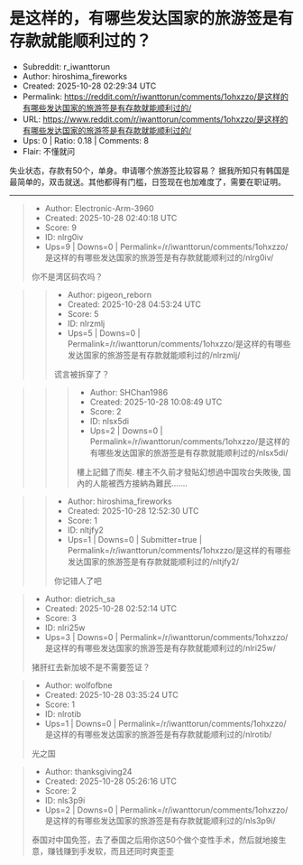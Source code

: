 # 是这样的，有哪些发达国家的旅游签是有存款就能顺利过的？

- Subreddit: r_iwanttorun
- Author: hiroshima_fireworks
- Created: 2025-10-28 02:29:34 UTC
- Permalink: https://reddit.com/r/iwanttorun/comments/1ohxzzo/是这样的有哪些发达国家的旅游签是有存款就能顺利过的/
- URL: https://www.reddit.com/r/iwanttorun/comments/1ohxzzo/是这样的有哪些发达国家的旅游签是有存款就能顺利过的/
- Ups: 0 | Ratio: 0.18 | Comments: 8
- Flair: 不懂就问


失业状态，存款有50个，单身。申请哪个旅游签比较容易？
据我所知只有韩国是最简单的，双击就送。其他都得有门槛，日签现在也加难度了，需要在职证明。


---

> - Author: Electronic-Arm-3960
> - Created: 2025-10-28 02:40:18 UTC
> - Score: 9
> - ID: nlrg0iv
> - Ups=9 | Downs=0 | Permalink=/r/iwanttorun/comments/1ohxzzo/是这样的有哪些发达国家的旅游签是有存款就能顺利过的/nlrg0iv/
>
> 你不是湾区码农吗？

>> - Author: pigeon_reborn
>> - Created: 2025-10-28 04:53:24 UTC
>> - Score: 5
>> - ID: nlrzmlj
>> - Ups=5 | Downs=0 | Permalink=/r/iwanttorun/comments/1ohxzzo/是这样的有哪些发达国家的旅游签是有存款就能顺利过的/nlrzmlj/
>>
>> 谎言被拆穿了？

>>> - Author: SHChan1986
>>> - Created: 2025-10-28 10:08:49 UTC
>>> - Score: 2
>>> - ID: nlsx5di
>>> - Ups=2 | Downs=0 | Permalink=/r/iwanttorun/comments/1ohxzzo/是这样的有哪些发达国家的旅游签是有存款就能顺利过的/nlsx5di/
>>>
>>> 樓上記錯了而矣. 樓主不久前才發貼幻想過中国攻台失敗後, 国內的人能被西方接納為難民.......

>> - Author: hiroshima_fireworks
>> - Created: 2025-10-28 12:52:30 UTC
>> - Score: 1
>> - ID: nltjfy2
>> - Ups=1 | Downs=0 | Submitter=true | Permalink=/r/iwanttorun/comments/1ohxzzo/是这样的有哪些发达国家的旅游签是有存款就能顺利过的/nltjfy2/
>>
>> 你记错人了吧

> - Author: dietrich_sa
> - Created: 2025-10-28 02:52:14 UTC
> - Score: 3
> - ID: nlri25w
> - Ups=3 | Downs=0 | Permalink=/r/iwanttorun/comments/1ohxzzo/是这样的有哪些发达国家的旅游签是有存款就能顺利过的/nlri25w/
>
> 猪肝红去新加坡不是不需要签证？

> - Author: wolfofbne
> - Created: 2025-10-28 03:35:24 UTC
> - Score: 1
> - ID: nlrotib
> - Ups=1 | Downs=0 | Permalink=/r/iwanttorun/comments/1ohxzzo/是这样的有哪些发达国家的旅游签是有存款就能顺利过的/nlrotib/
>
> 光之国

> - Author: thanksgiving24
> - Created: 2025-10-28 05:26:16 UTC
> - Score: 2
> - ID: nls3p9i
> - Ups=2 | Downs=0 | Permalink=/r/iwanttorun/comments/1ohxzzo/是这样的有哪些发达国家的旅游签是有存款就能顺利过的/nls3p9i/
>
> 泰国对中国免签，去了泰国之后用你这50个做个变性手术，然后就地接生意，赚钱赚到手发软，而且还同时爽歪歪
